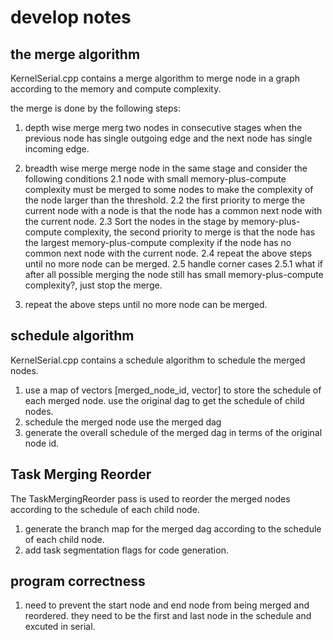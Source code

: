 # develop notes


## the merge algorithm
KernelSerial.cpp contains a merge algorithm to merge node in a graph according to the memory and compute complexity. 


the merge is done by the following steps:

1. depth wise merge
merg two nodes in consecutive stages when the previous node has single outgoing edge and the next node has single incoming edge. 

2. breadth wise merge
merge node in the same stage and consider the following conditions
    2.1 node with small memory-plus-compute complexity must be merged to some nodes to make the complexity of the node larger than the threshold.
    2.2 the first priority to merge the current node with a node is that the node has a common next node with the current node.
    2.3 Sort the nodes in the stage by memory-plus-compute complexity, the second priority to merge is that the node has the largest memory-plus-compute complexity if the node has no common next node with the current node. 
    2.4 repeat the above steps until no more node can be merged. 
    2.5 handle corner cases
        2.5.1 what if after all possible merging the node still has small memory-plus-compute complexity?, just stop the merge.
 

3. repeat the above steps until no more node can be merged. 


## schedule algorithm

KernelSerial.cpp contains a schedule algorithm to schedule the merged nodes. 

1. use a map of vectors [merged_node_id, vector<schedule of nodes the merged node is composed of>] to store the schedule of each merged node. use the original dag to get the schedule of child nodes.
2. schedule the merged node use the merged dag
3. generate the overall schedule of the merged dag in terms of the original node id. 

## Task Merging Reorder
The TaskMergingReorder pass is used to reorder the merged nodes according to the schedule of each child node. 
1. generate the branch map for the merged dag according to the schedule of each child node. 
2. add task segmentation flags for code generation. 

## program correctness
1. need to prevent the start node and end node from being merged and reordered. they need to be the first and last node in the schedule and excuted in serial. 